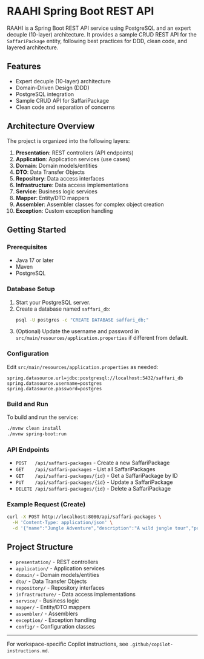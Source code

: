 # RAAHI Spring Boot REST API

RAAHI is a Spring Boot REST API service using PostgreSQL and an expert decuple (10-layer) architecture. It provides a sample CRUD REST API for the `SaffariPackage` entity, following best practices for DDD, clean code, and layered architecture.

## Features
- Expert decuple (10-layer) architecture
- Domain-Driven Design (DDD)
- PostgreSQL integration
- Sample CRUD API for SaffariPackage
- Clean code and separation of concerns

## Architecture Overview
The project is organized into the following layers:
1. **Presentation**: REST controllers (API endpoints)
2. **Application**: Application services (use cases)
3. **Domain**: Domain models/entities
4. **DTO**: Data Transfer Objects
5. **Repository**: Data access interfaces
6. **Infrastructure**: Data access implementations
7. **Service**: Business logic services
8. **Mapper**: Entity/DTO mappers
9. **Assembler**: Assembler classes for complex object creation
10. **Exception**: Custom exception handling

## Getting Started
### Prerequisites
- Java 17 or later
- Maven
- PostgreSQL

### Database Setup
1. Start your PostgreSQL server.
2. Create a database named `saffari_db`:
   ```sh
   psql -U postgres -c "CREATE DATABASE saffari_db;"
   ```
3. (Optional) Update the username and password in `src/main/resources/application.properties` if different from default.

### Configuration
Edit `src/main/resources/application.properties` as needed:
```properties
spring.datasource.url=jdbc:postgresql://localhost:5432/saffari_db
spring.datasource.username=postgres
spring.datasource.password=postgres
```

### Build and Run
To build and run the service:
```sh
./mvnw clean install
./mvnw spring-boot:run
```

### API Endpoints
- `POST   /api/saffari-packages`   - Create a new SaffariPackage
- `GET    /api/saffari-packages`   - List all SaffariPackages
- `GET    /api/saffari-packages/{id}` - Get a SaffariPackage by ID
- `PUT    /api/saffari-packages/{id}` - Update a SaffariPackage
- `DELETE /api/saffari-packages/{id}` - Delete a SaffariPackage

### Example Request (Create)
```sh
curl -X POST http://localhost:8080/api/saffari-packages \
  -H 'Content-Type: application/json' \
  -d '{"name":"Jungle Adventure","description":"A wild jungle tour","price":199.99}'
```

## Project Structure
- `presentation/`   - REST controllers
- `application/`    - Application services
- `domain/`         - Domain models/entities
- `dto/`            - Data Transfer Objects
- `repository/`     - Repository interfaces
- `infrastructure/` - Data access implementations
- `service/`        - Business logic
- `mapper/`         - Entity/DTO mappers
- `assembler/`      - Assemblers
- `exception/`      - Exception handling
- `config/`         - Configuration classes

---

For workspace-specific Copilot instructions, see `.github/copilot-instructions.md`.
